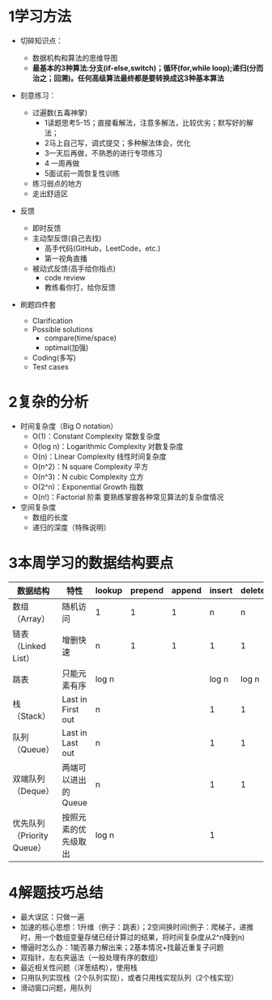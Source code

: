 # 1学习方法
* 切碎知识点：
    * 数据机构和算法的思维导图
    * **最基本的3种算法:分支(if-else,switch)；循环(for,while loop);递归(分而治之；回溯)。任何高级算法最终都是要转换成这3种基本算法**

* 刻意练习：
    * 过遍数(五毒神掌)
        * 1读题思考5-15；直接看解法，注意多解法，比较优劣；默写好的解法；
        * 2马上自己写，调式提交；多种解法体会，优化
        * 3一天后再做，不熟悉的进行专项练习
        * 4 一周再做
        * 5面试前一周恢复性训练
    * 练习弱点的地方
    * 走出舒适区
* 反馈
    * 即时反馈
    * 主动型反馈(自己去找)
        * 高手代码(GitHub，LeetCode，etc.)
        * 第一视角直播
    * 被动式反馈(高手给你指点)
        * code review
        * 教练看你打，给你反馈
* 刷题四件套
    * Clarification
    * Possible solutions
        * compare(time/space)
        * optimal(加强)
    * Coding(多写)
    * Test cases
# 2复杂的分析
* 时间复杂度（Big O notation）
    * O(1)：Constant Complexity 常数复杂度
    * O(log n)：Logarithmic Complexity 对数复杂度
    * O(n)：Linear Complexity 线性时间复杂度
    * O(n^2)：N square Complexity 平方
    * O(n^3)：N cubic Complexity 立方
    * O(2^n)：Exponential Growth 指数
    * O(n!)：Factorial 阶乘
要熟练掌握各种常见算法的复杂度情况
* 空间复杂度
    * 数组的长度
    * 递归的深度（特殊说明）
# 3本周学习的数据结构要点
数据结构 | 特性 | lookup | prepend | append | insert | delete
-|-|-|-|-|-|-
数组（Array）|随机访问|1|1|1|n|n
链表（Linked List）|增删快速|n|1|1|1|1
跳表|只能元素有序|log n|||log n|log n
栈（Stack）|Last in First out|n|||1|1
队列（Queue）|Last in Last out|n|||1|1
双端队列（Deque）|两端可以进出的Queue|n|||1|1
优先队列（Priority Queue）|按照元素的优先级取出|log n|||1|
# 4解题技巧总结
* 最大误区：只做一遍
* 加速的核心思想：1升维（例子：跳表）；2空间换时间(例子：爬梯子，递推时，用一个数组变量存储已经计算过的结果，将时间复杂度从2^n降到n)
* 懵逼时怎么办：1能否暴力解出来；2基本情况+找最近重复子问题
* 双指针，左右夹逼法（一般处理有序的数组）
* 最近相关性问题（洋葱结构），使用栈
* 只用队列实现栈（2个队列实现），或者只用栈实现队列（2个栈实现）
* 滑动窗口问题，用队列
